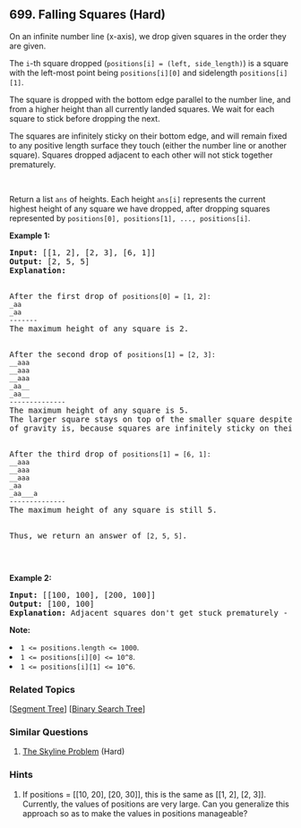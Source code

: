 <!--|This file generated by command(leetcode description); DO NOT EDIT.    |-->
<!--+----------------------------------------------------------------------+-->
<!--|@author    Openset <openset.wang@gmail.com>                           |-->
<!--|@link      https://github.com/openset                                 |-->
<!--|@home      https://github.com/openset/leetcode                        |-->
<!--+----------------------------------------------------------------------+-->

## 699. Falling Squares (Hard)

<p>On an infinite number line (x-axis), we drop given squares in the order they are given.</p>
<p>The <code>i</code>-th square dropped (<code>positions[i] = (left, side_length)</code>) is a square with the left-most point being <code>positions[i][0]</code> and sidelength <code>positions[i][1]</code>.</p>
<p>The square is dropped with the bottom edge parallel to the number line, and from a higher height than all currently landed squares.  We wait for each square to stick before dropping the next.</p>
<p>The squares are infinitely sticky on their bottom edge, and will remain fixed to any positive length surface they touch (either the number line or another square).  Squares dropped adjacent to each other will not stick together prematurely.</p>

<br>
<p>Return a list <code>ans</code> of heights.  Each height <code>ans[i]</code> represents the current highest height of any square we have dropped, after dropping squares represented by <code>positions[0], positions[1], ..., positions[i]</code>.
</p>

<p><b>Example 1:</b><br />
<pre>
<b>Input:</b> [[1, 2], [2, 3], [6, 1]]
<b>Output:</b> [2, 5, 5]
<b>Explanation:</b>
<p>
After the first drop of <code>positions[0] = [1, 2]:
_aa
_aa
-------
</code>The maximum height of any square is 2.
</p><p>
After the second drop of <code>positions[1] = [2, 3]:
__aaa
__aaa
__aaa
_aa__
_aa__
--------------
</code>The maximum height of any square is 5.  
The larger square stays on top of the smaller square despite where its center
of gravity is, because squares are infinitely sticky on their bottom edge.
</p><p>
After the third drop of <code>positions[1] = [6, 1]:
__aaa
__aaa
__aaa
_aa
_aa___a
--------------
</code>The maximum height of any square is still 5.

Thus, we return an answer of <code>[2, 5, 5]</code>.
</pre>
</p>

<br>

<p><b>Example 2:</b><br />
<pre>
<b>Input:</b> [[100, 100], [200, 100]]
<b>Output:</b> [100, 100]
<b>Explanation:</b> Adjacent squares don't get stuck prematurely - only their bottom edge can stick to surfaces.
</pre>
</p>

<p><b>Note:</b>
<li><code>1 <= positions.length <= 1000</code>.</li>
<li><code>1 <= positions[i][0] <= 10^8</code>.</li>
<li><code>1 <= positions[i][1] <= 10^6</code>.</li>
</p>

### Related Topics
[[Segment Tree](https://github.com/openset/leetcode/tree/master/tag/segment-tree/README.md)]
[[Binary Search Tree](https://github.com/openset/leetcode/tree/master/tag/binary-search-tree/README.md)]

### Similar Questions
  1. [The Skyline Problem](https://github.com/openset/leetcode/tree/master/problems/the-skyline-problem) (Hard)

### Hints
  1. If positions = [[10, 20], [20, 30]], this is the same as [[1, 2], [2, 3]].  Currently, the values of positions are very large.  Can you generalize this approach so as to make the values in positions manageable?
